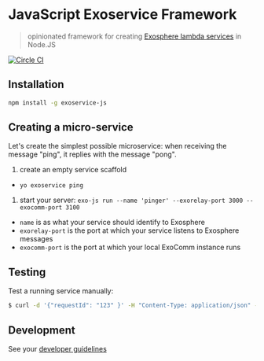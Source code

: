 # JavaScript Exoservice Framework

> opinionated framework for creating
[Exosphere lambda services](https://github.com/Originate/exosphere/blob/master/documentation/services.md#lambda-services)
in Node.JS

[![Circle CI](https://circleci.com/gh/Originate/exoservice-js.svg?style=shield&circle-token=33fbf4fc2b0c128479443c5e8bff337815205ec7)](https://circleci.com/gh/Originate/exoservice-js)


## Installation

```bash
npm install -g exoservice-js
```


## Creating a micro-service

Let's create the simplest possible microservice:
when receiving the message "ping", it replies with the message "pong".

1. create an empty service scaffold
  * `yo exoservice ping`

1. start your server: `exo-js run --name 'pinger' --exorelay-port 3000 --exocomm-port 3100`
  * `name` is as what your service should identify to Exosphere
  * `exorelay-port` is the port at which your service listens to Exosphere messages
  * `exocomm-port` is the port at which your local ExoComm instance runs


## Testing

Test a running service manually:

```bash
$ curl -d '{"requestId": "123" }' -H "Content-Type: application/json" -i http://localhost:3000/run/hello-world
```


## Development

See your [developer guidelines](CONTRIBUTING.md)
